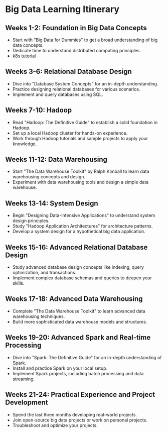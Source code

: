 # Big Data Learning Itinerary

## Weeks 1-2: Foundation in Big Data Concepts
- Start with "Big Data for Dummies" to get a broad understanding of big data concepts.
- Dedicate time to understand distributed computing principles.
- [k8s tutorial](https://kubernetes.io/docs/tutorials/kubernetes-basics/) 

## Weeks 3-6: Relational Database Design
- Dive into "Database System Concepts" for an in-depth understanding.
- Practice designing relational databases for various scenarios.
- Implement and query databases using SQL.

## Weeks 7-10: Hadoop
- Read "Hadoop: The Definitive Guide" to establish a solid foundation in Hadoop.
- Set up a local Hadoop cluster for hands-on experience.
- Work through Hadoop tutorials and sample projects to apply your knowledge.

## Weeks 11-12: Data Warehousing
- Start "The Data Warehouse Toolkit" by Ralph Kimball to learn data warehousing concepts and design.
- Experiment with data warehousing tools and design a simple data warehouse.

## Weeks 13-14: System Design
- Begin "Designing Data-Intensive Applications" to understand system design principles.
- Study "Hadoop Application Architectures" for architecture patterns.
- Develop a system design for a hypothetical big data application.

## Weeks 15-16: Advanced Relational Database Design
- Study advanced database design concepts like indexing, query optimization, and transactions.
- Implement complex database schemas and queries to deepen your skills.

## Weeks 17-18: Advanced Data Warehousing
- Complete "The Data Warehouse Toolkit" to learn advanced data warehousing techniques.
- Build more sophisticated data warehouse models and structures.

## Weeks 19-20: Advanced Spark and Real-time Processing
- Dive into "Spark: The Definitive Guide" for an in-depth understanding of Spark.
- Install and practice Spark on your local setup.
- Implement Spark projects, including batch processing and data streaming.

## Weeks 21-24: Practical Experience and Project Development
- Spend the last three months developing real-world projects.
- Join open-source big data projects or work on personal projects.
- Troubleshoot and optimize your projects.
